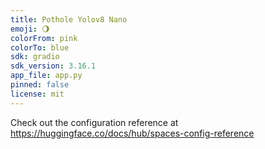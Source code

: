 ```yaml
---
title: Pothole Yolov8 Nano
emoji: 🌖
colorFrom: pink
colorTo: blue
sdk: gradio
sdk_version: 3.16.1
app_file: app.py
pinned: false
license: mit
---
```


Check out the configuration reference at https://huggingface.co/docs/hub/spaces-config-reference
